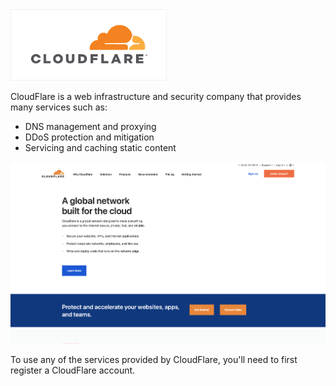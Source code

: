<img src="/kb-images/cloudflare/cloudflare-logo.png" alt="CloudFlare Logo" width="250"/>

CloudFlare is a web infrastructure and security company that provides many services such as:

* DNS management and proxying
* DDoS protection and mitigation
* Servicing and caching static content

<img src="/kb-images/cloudflare/cloudflare-website.png" alt="CloudFlare Website" width="full"/>

To use any of the services provided by CloudFlare, you'll need to first register a CloudFlare account.
